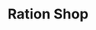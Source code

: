 ---
title: "Ration Shop"
url: /nedumpuram/ration-shop-ambalapuzha-thiruvalla-highway/
shop: convenience
---